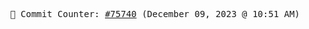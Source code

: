 <p align="center">
    <samp>
        📮 Commit Counter: <a href="https://github.com/Javascript-void0/Javascript-void0/commits/main">#75740</a> (December 09, 2023 @ 10:51 AM)
    </samp>
</p>